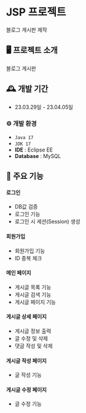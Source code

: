 # JSP 프로젝트
블로그 게시판 제작


## 🖥️ 프로젝트 소개
블로그 게시판
<br>

## 🕰️ 개발 기간
* 23.03.29일 - 23.04.05일

### ⚙️ 개발 환경
- `Java 17`
- `JDK 17`
- **IDE** : Eclipse EE
- **Database** : MySQL

## 📌 주요 기능
#### 로그인 
- DB값 검증
- 로그인 기능
- 로그인 시 세션(Session) 생성

#### 회원가입 
- 회원가입 기능
- ID 중복 체크

#### 메인 페이지 
- 게시글 목록 기능
- 게시글 검색 기능
- 게시글 페이지 기능

#### 게시글 상세 페이지
- 게시글 정보 출력
- 글 수정 및 삭제
- 댓글 작성 및 삭제

#### 게시글 작성 페이지
- 글 작성 기능

#### 게시글 수정 페이지 
- 글 수정 기능
